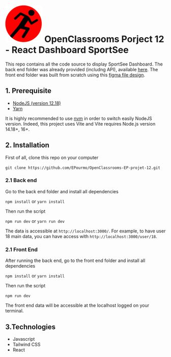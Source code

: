 # ![logo SportSee](/P12FrontEnd/src/assets/logo.svg "logo SportSee") OpenClassrooms Porject 12 - React Dashboard SportSee 

This repo contains all the code source to display SportSee Dashboard. The back end folder was already provided (includng API),  available [here](https://github.com/OpenClassrooms-Student-Center/P9-front-end-dashboard.git). The front end folder was built from scratch using this [figma file design](https://www.figma.com/file/BMomGVZqLZb811mDMShpLu/UI-design-Sportify-FR).


## 1. Prerequisite
- [NodeJS (version 12.18)](https://nodejs.org/en/)
- [Yarn](https://yarnpkg.com/)

It is highly recommended to use [nvm](https://github.com/nvm-sh/nvm) in order to switch easily NodeJS version. Indeed, this project uses Vite and Vite requires Node.js version 14.18+, 16+.


## 2. Installation
First of all, clone this repo on your computer

`git clone https://github.com/EPourmo/OpenClassrooms-EP-projet-12.git`

### 2.1 Back end
Go to the back end folder and install all dependencies

`npm install` or `yarn install`

Then run the script

`npm run dev` or `yarn run dev `

The data is accessible at `http://localhost:3000/`. For example, to have user 18 main data, you can have access with `http://localhost:3000/user/18`.

### 2.1 Front End
After running the back end, go to the front end folder and install all dependencies

`npm install` or `yarn install`

Then run the script

`npm run dev `

The front end data will be accessible at the localhost logged on your terminal.

## 3.Technologies
- Javascript
- Tailwind CSS
- React

